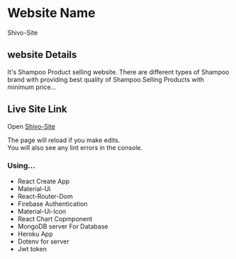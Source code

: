 
# Website Name

Shivo-Site

## website Details

It's Shampoo Product selling website.
There are different types of Shampoo brand with providing best quality of Shampoo.Selling Products with minimum price...

## Live Site Link 
Open [Shivo-Site](https://shivo-site.web.app/)

The page will reload if you make edits.\
You will also see any lint errors in the console.

### Using...

+ React Create App
+ Material-Ui
+ React-Router-Dom
+ Firebase Authentication
+ Material-Ui-Icon
+ React Chart Copmponent
+ MongoDB server For Database
+ Heroku App
+ Dotenv for server
+ Jwt token


